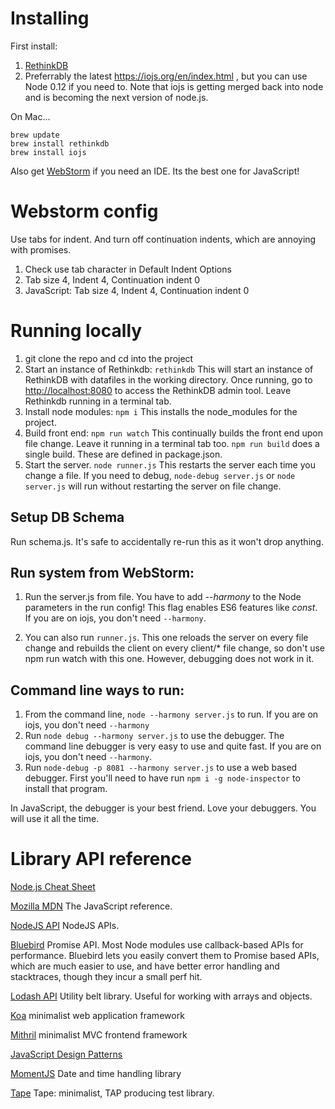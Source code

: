 

# Installing

First install:

1. [RethinkDB](http://rethinkdb.com/)
2. Preferrably the latest https://iojs.org/en/index.html , but you can use Node 0.12 if you need to. Note that iojs is getting merged back into node and is becoming the next version of node.js.

On Mac...
    
    brew update   
    brew install rethinkdb    
    brew install iojs

Also get [WebStorm](https://www.jetbrains.com/webstorm/) if you need an IDE. Its the best one for JavaScript!

# Webstorm config

Use tabs for indent. And turn off continuation indents, which are annoying with promises.

1. Check use tab character in Default Indent Options
2. Tab size 4, Indent 4, Continuation indent 0
3. JavaScript: Tab size 4, Indent 4, Continuation indent 0

# Running locally

1. git clone the repo and cd into the project
1. Start an instance of Rethinkdb:  `rethinkdb` This will start an instance of RethinkDB with datafiles in the working directory. Once running, go to [http://localhost:8080](http://localhost:8080)
 to access the RethinkDB admin tool. Leave Rethinkdb running in a terminal tab.
1. Install node modules: `npm i`  This installs the node_modules for the project.
1. Build front end: `npm run watch` This continually builds the front end upon file change. Leave it running in a terminal tab too.
`npm run build` does a single build. These are defined in package.json.
1. Start the server. `node runner.js` This restarts the server each time you change a file. If you need to debug, `node-debug server.js` or `node server.js` will run without restarting the server on file change.

## Setup DB Schema

Run schema.js. It's safe to accidentally re-run this as it won't drop anything.

## Run system from WebStorm:
1. Run the server.js from file. You have to add *--harmony* to the Node parameters in the run config! This flag enables ES6 features like *const*. If you are on iojs, you don't need `--harmony`.

1. You can also run `runner.js`. This one reloads the server on every file change and rebuilds the client on every client/* file change, so don't use npm run watch with this one. However, debugging does not work in it.

## Command line ways to run:

1. From the command line, `node --harmony server.js` to run. If you are on iojs, you don't need `--harmony`
1. Run `node debug --harmony server.js` to use the debugger. The command line debugger is very easy to use
and quite fast. If you are on iojs, you don't need `--harmony`.
1.  Run `node-debug -p 8081 --harmony server.js` to use a web based debugger. First you'll need to have run `npm i -g node-inspector` to install that program.

In JavaScript, the debugger is your best friend. Love your debuggers. You will use it all the time.

# Library API reference

[Node.js Cheat Sheet](https://gist.github.com/LeCoupa/985b82968d8285987dc3)

[Mozilla MDN](https://developer.mozilla.org/en-US/docs/Web/JavaScript) The JavaScript reference.

[NodeJS API](https://nodejs.org/api) NodeJS APIs.

[Bluebird](https://github.com/petkaantonov/bluebird/blob/master/API.md) Promise API. Most Node modules use callback-based APIs for performance.
Bluebird lets you easily convert them to Promise based APIs, which are much easier to use, and have better error handling and stacktraces, though they incur a small perf hit.
 
[Lodash API](https://lodash.com/docs) Utility belt library. Useful for working with arrays and objects.

[Koa](http://koajs.com/) minimalist web application framework

[Mithril](https://lhorie.github.io/mithril) minimalist MVC frontend framework

[JavaScript Design Patterns](http://addyosmani.com/resources/essentialjsdesignpatterns/book/)

[MomentJS](http://momentjs.com/) Date and time handling library

[Tape](https://github.com/substack/tape) Tape: minimalist, TAP producing test library.
